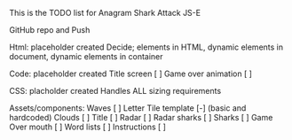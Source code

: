 This is the TODO list for Anagram Shark Attack JS-E

GitHub repo and Push

Html: placeholder created
  Decide; elements in HTML, dynamic elements in document, dynamic elements in container 

Code: placeholder created
  Title screen [ ]
  Game over animation [ ]

CSS: placholder created
  Handles ALL sizing requirements

Assets/components:
  Waves [ ]
  Letter Tile template [-] (basic and hardcoded)
  Clouds [ ]
  Title [ ]
  Radar [ ]
  Radar sharks [ ]
  Sharks [ ]
  Game Over mouth [ ]
  Word lists [ ]
  Instructions [ ]
     
